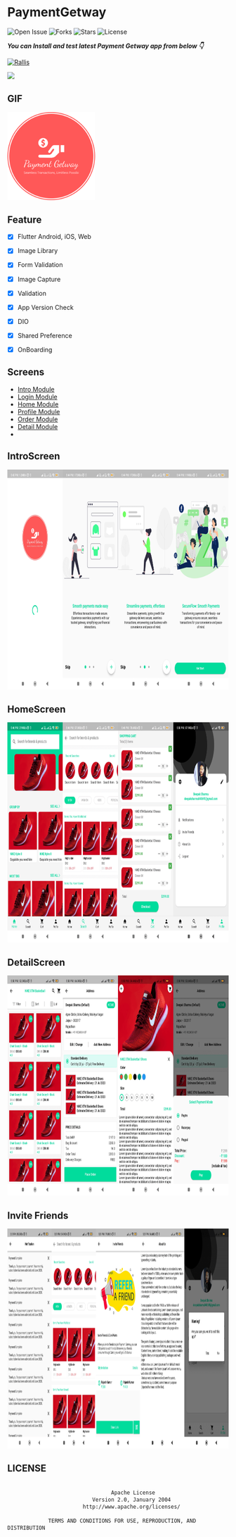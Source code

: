 # PaymentGetway

![Open Issue](https://img.shields.io/github/issues/webaddicted/PaymentGetway)
![Forks](https://img.shields.io/github/forks/webaddicted/PaymentGetway)
![Stars](https://img.shields.io/github/stars/webaddicted/PaymentGetway)
![License](https://img.shields.io/github/license/webaddicted/PaymentGetway)

***You can Install and test latest Payment Getway app from below 👇***

[![Rallis](https://img.shields.io/badge/PaymentGetway-Apk-brightgreen.svg?style=for-the-badge&logo=android)](https://github.com/webaddicted/PaymentGetway/blob/main/apk/app.apk)


<!-- ## GIF -->
 <img src="https://github.com/webaddicted/E-Commerce-Disinfectant/raw/main/screenshot/fun.webp" width="305">

## GIF
<img src="https://github.com/webaddicted/PaymentGetway/raw/main/screenshot/logo.png" width="200">

## Feature

- [x] Flutter Android, iOS, Web
- [x] Image Library
- [x] Form Validation
- [x] Image Capture
- [x] Validation
- [x] App Version Check
- [x] DIO
- [x] Shared Preference
- [x] OnBoarding


## Screens
- [Intro Module](#IntroScreen)
- [Login Module](#LoginScreen)
- [Home Module](#HomeScreen)
- [Profile Module](#ProfileScreen)
- [Order Module](#OrderScreen)
- [Detail Module](#DetailScreen)
-

## IntroScreen
<img src="https://github.com/webaddicted/PaymentGetway/raw/main/screenshot/intro.png" height="500">

## HomeScreen
<img src="https://github.com/webaddicted/PaymentGetway/raw/main/screenshot/home.png" height="500">

## DetailScreen
<img src="https://github.com/webaddicted/PaymentGetway/raw/main/screenshot/detail.png" height="500">

## Invite Friends
<img src="https://github.com/webaddicted/PaymentGetway/raw/main/screenshot/invite.png" height="500">


## LICENSE
```

                                 Apache License
                           Version 2.0, January 2004
                        http://www.apache.org/licenses/

             TERMS AND CONDITIONS FOR USE, REPRODUCTION, AND DISTRIBUTION

```


